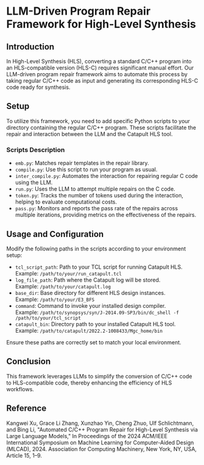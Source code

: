 # LLM-Driven Program Repair Framework for High-Level Synthesis

## Introduction
In High-Level Synthesis (HLS), converting a standard C/C++ program into an HLS-compatible version (HLS-C) requires significant manual effort. Our LLM-driven program repair framework aims to automate this process by taking regular C/C++ code as input and generating its corresponding HLS-C code ready for synthesis.

## Setup
To utilize this framework, you need to add specific Python scripts to your directory containing the regular C/C++ program. These scripts facilitate the repair and interaction between the LLM and the Catapult HLS tool.

### Scripts Description
- `emb.py`: Matches repair templates in the repair library.
- `compile.py`: Use this script to run your program as usual.
- `inter_compile.py`: Automates the interaction for repairing regular C code using the LLM.
- `run.py`: Uses the LLM to attempt multiple repairs on the C code.
- `token.py`: Tracks the number of tokens used during the interaction, helping to evaluate computational costs.
- `pass.py`: Monitors and reports the pass rate of the repairs across multiple iterations, providing metrics on the effectiveness of the repairs.


## Usage and Configuration
Modify the following paths in the scripts according to your environment setup:
- `tcl_script_path`: Path to your TCL script for running Catapult HLS.  
Example: `/path/to/your/run_catapult.tcl`
- `log_file_path`: Path where the Catapult log will be stored.  
Example: `/path/to/your/catapult.log`
- `base_dir`: Base directory for different HLS design instances.  
Example: `/path/to/your/E3_BFS`
- `command`: Command to invoke your installed design compiler.  
Example: `/path/to/synopsys/syn/J-2014.09-SP3/bin/dc_shell -f /path/to/your/tcl_script`
- `catapult_bin`: Directory path to your installed Catapult HLS tool.  
Example: `/path/to/catapult/2022.2-1008433/Mgc_home/bin`

Ensure these paths are correctly set to match your local environment.

## Conclusion
This framework leverages LLMs to simplify the conversion of C/C++ code to HLS-compatible code, thereby enhancing the efficiency of HLS workflows.

## Reference
Kangwei Xu, Grace Li Zhang, Xunzhao Yin, Cheng Zhuo, Ulf Schlichtmann, and Bing Li, "Automated C/C++ Program Repair for High-Level Synthesis via Large Language Models," In Proceedings of the 2024 ACM/IEEE International Symposium on Machine Learning for Computer-Aided Design (MLCAD), 2024. Association for Computing Machinery, New York, NY, USA, Article 15, 1–9.
